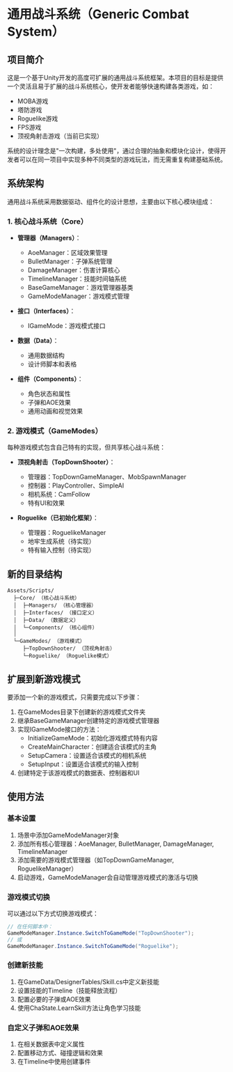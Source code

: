 # 通用战斗系统（Generic Combat System）

## 项目简介
这是一个基于Unity开发的高度可扩展的通用战斗系统框架。本项目的目标是提供一个灵活且易于扩展的战斗系统核心，使开发者能够快速构建各类游戏，如：
- MOBA游戏
- 塔防游戏
- Roguelike游戏
- FPS游戏
- 顶视角射击游戏（当前已实现）

系统的设计理念是"一次构建，多处使用"，通过合理的抽象和模块化设计，使得开发者可以在同一项目中实现多种不同类型的游戏玩法，而无需重复构建基础系统。

## 系统架构
通用战斗系统采用数据驱动、组件化的设计思想，主要由以下核心模块组成：

### 1. 核心战斗系统（Core）
- **管理器（Managers）**：
  - AoeManager：区域效果管理
  - BulletManager：子弹系统管理
  - DamageManager：伤害计算核心
  - TimelineManager：技能时间轴系统
  - BaseGameManager：游戏管理器基类
  - GameModeManager：游戏模式管理

- **接口（Interfaces）**：
  - IGameMode：游戏模式接口

- **数据（Data）**：
  - 通用数据结构
  - 设计师脚本和表格

- **组件（Components）**：
  - 角色状态和属性
  - 子弹和AOE效果
  - 通用动画和视觉效果

### 2. 游戏模式（GameModes）
每种游戏模式包含自己特有的实现，但共享核心战斗系统：

- **顶视角射击（TopDownShooter）**：
  - 管理器：TopDownGameManager、MobSpawnManager
  - 控制器：PlayController、SimpleAI
  - 相机系统：CamFollow
  - 特有UI和效果

- **Roguelike（已初始化框架）**：
  - 管理器：RoguelikeManager
  - 地牢生成系统（待实现）
  - 特有输入控制（待实现）

## 新的目录结构
```
Assets/Scripts/
  ├─Core/ （核心战斗系统）
  │  ├─Managers/ （核心管理器）
  │  ├─Interfaces/ （接口定义）
  │  ├─Data/ （数据定义）
  │  └─Components/ （核心组件）
  │
  └─GameModes/ （游戏模式）
     ├─TopDownShooter/ （顶视角射击）
     └─Roguelike/ （Roguelike模式）
```

## 扩展到新游戏模式
要添加一个新的游戏模式，只需要完成以下步骤：

1. 在GameModes目录下创建新的游戏模式文件夹
2. 继承BaseGameManager创建特定的游戏模式管理器
3. 实现IGameMode接口的方法：
   - InitializeGameMode：初始化游戏模式特有内容
   - CreateMainCharacter：创建适合该模式的主角
   - SetupCamera：设置适合该模式的相机系统
   - SetupInput：设置适合该模式的输入控制
4. 创建特定于该游戏模式的数据表、控制器和UI

## 使用方法
### 基本设置
1. 场景中添加GameModeManager对象
2. 添加所有核心管理器：AoeManager, BulletManager, DamageManager, TimelineManager
3. 添加需要的游戏模式管理器（如TopDownGameManager, RoguelikeManager）
4. 启动游戏，GameModeManager会自动管理游戏模式的激活与切换

### 游戏模式切换
可以通过以下方式切换游戏模式：
```csharp
// 在任何脚本中：
GameModeManager.Instance.SwitchToGameMode("TopDownShooter");
// 或
GameModeManager.Instance.SwitchToGameMode("Roguelike");
```

### 创建新技能
1. 在GameData/DesignerTables/Skill.cs中定义新技能
2. 设置技能的Timeline（技能释放流程）
3. 配置必要的子弹或AOE效果
4. 使用ChaState.LearnSkill方法让角色学习技能

### 自定义子弹和AOE效果
1. 在相关数据表中定义属性
2. 配置移动方式、碰撞逻辑和效果
3. 在Timeline中使用创建事件
